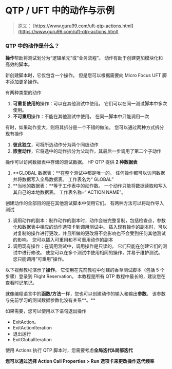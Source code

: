 # QTP / UFT 中的动作与示例

> 原文： [https://www.guru99.com/uft-qtp-actions.html](https://www.guru99.com/uft-qtp-actions.html)

### QTP 中的动作是什么？

**操作**帮助将测试划分为“逻辑单元”或“业务流程”。 动作有助于创建更加模块化和高效的脚本。

新创建脚本时，它仅包含一个操作。 但是您可以根据需要向 Micro Focus UFT 脚本添加更多操作。

有两种类型的动作

1.  **可重复使用的**操作：可以在其他测试中使用。 它们可以在同一测试脚本中多次使用。
2.  **不可重用**操作：不能在其他测试中使用。 在同一脚本中只能调用一次

有时，如果动作变大，则将其拆分是一个不错的做法。 您可以通过两种方式拆分现有操作

1.  **彼此独立**，可将所选动作分为两个同级动作
2.  **嵌套动作**，它将选中的动作拆分为父动作，其最后一步调用了第二个子动作

操作可以访问数据表中存储的测试数据。 HP QTP 提供 **2 种数据表**

1.  **GLOBAL 数据表：**在整个测试中都是唯一的。 任何操作都可以访问数据并将数据写入全局数据表。 工作表名为“ GLOBAL”
2.  **当地的数据表：**等于工作表中的动作数。 一个动作只能将数据读取和写入其自己的本地数据表。 工作表名称=“ ACTION NAME”。

创建动作的全部目的是在其他测试脚本中使用它们。 有两种方法可以将动作导入测试

1.  调用动作的副本：制作动作的副本时，动作会被完整复制，包括检查点，参数化和数据表中相应的动作选项卡到调用测试中。 插入现有操作的副本时，可以对复制的操作进行更改，并且所做的更改将不会影响也不会受到任何其他测试的影响。 您可以插入可重用和不可重用动作的副本
2.  调用现有操作：在调用测试中，调用操作是只读的。 它们只能在创建它们的测试中进行修改。 使您可以在多个测试中使用相同的操作，并易于维护测试。 您只能调用“可重用”操作。

以下视频教程演示了**操作**。 它使用在先前教程中创建的香草测试脚本（包括 5 个步骤）登录到 Flight Reservation。 本教程是所有 QTP 教程中最长的，建议您在查看时记笔记。

就像编程语言中的**函数/方法**一样，您也可以创建动作的输入和输出**参数**。 该参数与先前学习的测试数据参数化没有关系**。**

如果需要，您可以使用以下语句退出操作

*   ExitAction。
*   ExitActionIteration
*   退出运行
*   ExitGlobalIteration

使用 Actions 执行 QTP 脚本时，您需要考虑**全局迭代&局部迭代**

**您可以通过选择 **Action Call Properties > Run 选项卡**来更改操作迭代频率**